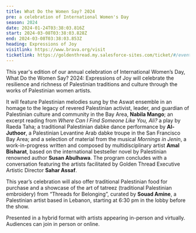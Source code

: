 ```yaml
---
title: What Do the Women Say? 2024
pre: a celebration of International Women's Day
season: 2024
date: 2024-01-24T03:38:03.816Z
start: 2024-03-08T03:38:03.828Z
end: 2024-03-08T03:38:03.853Z
heading: Expressions of Joy
visitlink: https://www.brava.org/visit
ticketlink: https://goldenthread.my.salesforce-sites.com/ticket/#/events/a0SRh000001ftw1MAA
---
```

This year's edition of our annual celebration of International Women’s Day, What Do the Women Say? 2024: Expressions of Joy will celebrate the resilience and richness of Palestinian traditions and culture through the works of Palestinian women artists. 

It will feature Palestinian melodies sung by the Aswat ensemble in an homage to the legacy of revered Palestinian activist, leader, and guardian of Palestinian culture and community in the Bay Area, **Nabila Mango**; an excerpt reading from *Where Can I Find Someone Like You, Ali?* a play by Raeda Taha; a traditional Palestinian dabke dance performance by **Al-Juthoor**, a Palestinian Levantine Arab dabke troupe in the San Francisco Bay Area; and a selection of material from the musical *Mornings in Jenin*, a work-in-progress written and composed by multidisciplinary artist **Amal Bisharat**, based on the international bestseller novel by Palestinian renowned author **Susan Abulhawa**. The program concludes with a conversation featuring the artists facilitated by Golden Thread Executive Artistic Director **Sahar Assaf**. 

This year’s celebration will also offer traditional Palestinian food for purchase and a showcase of the art of tatreez (traditional Palestinian embroidery) from “Threads for Belonging”, curated by **Souad Amine**, a Palestinian artist based in Lebanon, starting at 6:30 pm in the lobby before the show. 

Presented in a hybrid format with artists appearing in-person and virtually. Audiences can join in person or online.